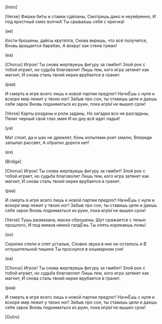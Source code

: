 [Intro]

[Verse]
Фи́шки би́ты и ставки сдéланы,
Смотришь дико и неувéренно,
И под яростный смех волчкА́
Ты срываешь себя с крючка!

(ае)

Кости брошены, дайсы крутятся,
Снова веришь, что всё полу́чится,
Вновь вращается барабан,
А вокруг как стена туман!

(еа)

[Chorus]
Игрок! Ты снова жертвуешь фигуру за гамбит!
Злой рок с тобой играет, но судьба благоволит
Лишь тем, кого игра затянет как магнит,
И снова сталь твоей кирки врубается в гранит.

(раа)

И смерть в игре всего лишь к новой партии предлог!
НачнЁшь с нуля и вскоре мир лежит у твоих ног!
Забыв про сон, ты ставишь цели и даешь себе зарок
Вновь подниматься из руин, пока игрЫ́ не вышел срок!

[Verse]
Карты розданы и роли заданы,
Но загадки все не разгаданы,
Пялит черный свой глаз змея
И ко дну всё идет ладья!

(уа)

Мат стоит, да и шах не дремлет,
Конь копытами роет землю,
Впереди запылал рассвет,
А обратно дороги нет!

(еэ)

[Bridge]

[Chorus]
Игрок! Ты снова жертвуешь фигуру за гамбит!
Злой рок с тобой играет, но судьба благоволит
Лишь тем, кого игра затянет как магнит,
И снова сталь твоей кирки врубается в гранит.

(раа)

И смерть в игре всего лишь к новой партии предлог!
НачнЁшь с нуля и вскоре мир лежит у твоих ног!
Забыв про сон, ты ставишь цели и даешь себе зарок
Вновь подниматься из руин, пока игрЫ́ не вышел срок!

[Verse]
Тушь размазана, маски сброшены,
Шут сражается с тенью прошлого,
И под мимов немой галдЁжь
Ты опять изрекаешь ложь!

(оо)

Скрипки спели и спят усталые,
Словно звука в них не осталось и
В оглушительной тишине
Ты проснулся в кошмарном сне!

(еа)

[Chorus]
Игрок! Ты снова жертвуешь фигуру за гамбит!
Злой рок с тобой играет, но судьба благоволит
Лишь тем, кого игра затянет как магнит,
И снова сталь твоей кирки врубается в гранит.

(раа)

И смерть в игре всего лишь к новой партии предлог!
НачнЁшь с нуля и вскоре мир лежит у твоих ног!
Забыв про сон, ты ставишь цели и даешь себе зарок
Вновь подниматься из руин, пока игрЫ́ не вышел срок!

[Outro]